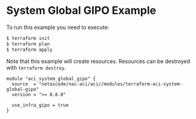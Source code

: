 <!-- BEGIN_TF_DOCS -->
# System Global GIPO Example

To run this example you need to execute:

```bash
$ terraform init
$ terraform plan
$ terraform apply
```

Note that this example will create resources. Resources can be destroyed with `terraform destroy`.

```hcl
module "aci_system_global_gipo" {
  source  = "netascode/nac-aci/aci//modules/terraform-aci-system-global-gipo"
  version = ">= 0.8.0"

  use_infra_gipo = true
}
```
<!-- END_TF_DOCS -->